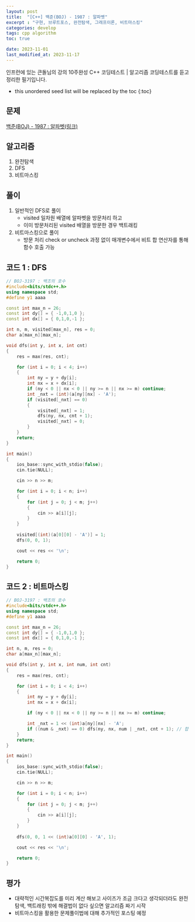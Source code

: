 ```yaml
---
layout: post
title:  "[C++] 백준(BOJ) - 1987 : 알파벳"
excerpt : "구현, 브루트포스, 완전탐색, 그래프이론, 비트마스킹"
categories: develop
tags: cpp algorithm
toc: true

date: 2023-11-01
last_modified_at: 2023-11-17
---
```

> <span style="font-size: 80%">
인프런에 있는 큰돌님의 강의 10주완성 C++ 코딩테스트 | 알고리즘 코딩테스트를 듣고 정리한 필기입니다.</span>

<!--more-->

* this unordered seed list will be replaced by the toc
{:toc}

## 문제 

[백준(BOJ) - 1987 : 알파벳(링크)](https://www.acmicpc.net/problem/1987)

## 알고리즘

  1. 완전탐색
  2. DFS
  3. 비트마스킹

## 풀이
  1. 일반적인 DFS로 풀이
     - visited 일차원 배열에 알파벳을 방문처리 하고
	 - 이미 방문처리된 visited 배열을 방문한 경우 백트래킹
  2. 비트마스킹으로 풀이
     - 방문 처리 check or uncheck 과정 없이 매개변수에서 비트 합 연산자를 통해 함수 호출 가능

## 코드 1 : DFS  
```cpp
// BOJ-3197 : 백조의 호수
#include<bits/stdc++.h>
using namespace std;
#define y1 aaaa

const int max_n = 26;
const int dy[] = { -1,0,1,0 };
const int dx[] = { 0,1,0,-1 };

int n, m, visited[max_n], res = 0;
char a[max_n][max_n];

void dfs(int y, int x, int cnt)
{
	res = max(res, cnt);

	for (int i = 0; i < 4; i++)
	{
		int ny = y + dy[i];
		int nx = x + dx[i];
		if (ny < 0 || nx < 0 || ny >= n || nx >= m) continue;
		int _nxt = (int)(a[ny][nx] - 'A');
		if (visited[_nxt] == 0)
		{
			visited[_nxt] = 1;
			dfs(ny, nx, cnt + 1);
			visited[_nxt] = 0;
		}
	}
	return;
}

int main()
{
	ios_base::sync_with_stdio(false);
	cin.tie(NULL);

	cin >> n >> m;

	for (int i = 0; i < n; i++)
	{
		for (int j = 0; j < m; j++)
		{
			cin >> a[i][j];
		}
	}
	
	visited[(int)(a[0][0] - 'A')] = 1;
	dfs(0, 0, 1);

	cout << res << '\n';

	return 0;
}
```

## 코드 2 : 비트마스킹  
```cpp
// BOJ-3197 : 백조의 호수
#include<bits/stdc++.h>
using namespace std;
#define y1 aaaa

const int max_n = 26;
const int dy[] = { -1,0,1,0 };
const int dx[] = { 0,1,0,-1 };

int n, m, res = 0;
char a[max_n][max_n];

void dfs(int y, int x, int num, int cnt)
{
	res = max(res, cnt);

	for (int i = 0; i < 4; i++)
	{
		int ny = y + dy[i];
		int nx = x + dx[i];

		if (ny < 0 || nx < 0 || ny >= n || nx >= m) continue;

		int _nxt = 1 << (int)a[ny][nx] - 'A';
		if ((num & _nxt) == 0) dfs(ny, nx, num | _nxt, cnt + 1); // 합 연산자를 매개변수에 집어넣어서 불필요한 연산을 제거
	}
	return;
}

int main()
{
	ios_base::sync_with_stdio(false);
	cin.tie(NULL);

	cin >> n >> m;

	for (int i = 0; i < n; i++)
	{
		for (int j = 0; j < m; j++)
		{
			cin >> a[i][j];
		}
	}
	
	dfs(0, 0, 1 << (int)a[0][0] - 'A', 1);

	cout << res << '\n';

	return 0;
}
```

## 평가  
* 대략적인 시간복잡도를 미리 계산 해보고 사이즈가 조금 크다고 생각되더라도 완전탐색, 백트래킹 밖에 해결법이 없다 싶으면 알고리즘 짜기 시작
* 비트마스킹을 활용한 문제풀이법에 대해 추가적인 포스팅 예정